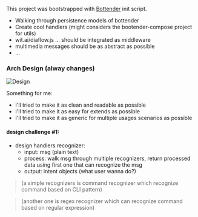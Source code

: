 This project was bootstrapped with
[Bottender](https://github.com/Yoctol/bottender) init script.

- Walking through persistence models of bottender
- Create cool handlers (might considers the bootender-compose project for utils)
- wit.ai/diaflow.js ... should be integrated as middleware
- multimedia messages should be as abstract as possible
- ...


### Arch Design (alway changes)
![Design](http://www.plantuml.com/plantuml/proxy?cache=no&src=https://github.com/gaconkzk/buom/raw/master/docs/arch.puml)

Something for me:
- I'll tried to make it as clean and readable as possible
- I'll tried to make it as easy for extends as possible
- I'll tried to make it as generic for multiple usages scenarios as possible

#### design challenge #1:

- design handlers recognizer:
    + input: msg (plain text)
    + process: walk msg through multiple recognizers, return processed data using first one that can recognize the msg
    + output: intent objects (what user wanna do?)

>(a simple recognizers is command recognizer which recognize command based on CLI pattern)

>(another one is regex recognizer which can recognize command based on regular expression)
